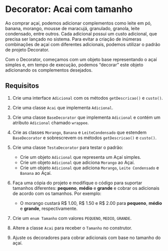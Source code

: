 # Decorator: Acai com tamanho

Ao comprar açaí, podemos adicionar complementos como leite em pó, banana, morango, mousse de maracujá, granulado, granola, leite condensado, entre outros. Cada adicional possui um custo adicional, que precisa ser lançado no sistema. Para evitar a criação de inúmeras combinações de açaí com diferentes adicionais, podemos utilizar o padrão de projeto Decorator.

Com o Decorator, começamos com um objeto base representando o açaí simples e, em tempo de execução, podemos “decorar” este objeto adicionando os complementos desejados.

## Requisitos

1. Crie uma interface `Adicional` com os métodos `getDescricao()` e `custo()`.
2. Crie uma classe `Acai` que implementa `Adicional`.
3. Crie uma classe `BaseDecorator` que implementa `Adicional` e contém um atributo `Adicional` chamado `wrappee`.
4. Crie as classes `Morango`, `Banana` e `LeiteCondensado` que estendem `BaseDecorator` e sobrescrevem os métodos `getDescricao()` e `custo()`.
5. Crie uma classe `TestaDecorator` para testar o padrão:
   - Crie um objeto `Adicional` que representa um Açaí simples.
   - Crie um objeto `Adicional` que adiciona `Morango` ao Açaí.
   - Crie um objeto `Adicional` que adiciona `Morango`, `Leite Condensado` e `Banana` ao Açaí.

6. Faça uma cópia do projeto e modifique o código para suportar tamanhos diferentes: **pequeno**, **médio** e **grande** e cobrar os adicionais de acordo com os tamanhos. Por exemplo:
   - O morango custará R$ 1.00, R$ 1.50 e R$ 2.00 para **pequeno**, **médio** e **grande**, respectivamente.

7. Crie um `enum Tamanho` com valores `PEQUENO`, `MEDIO`, `GRANDE`.
8. Altere a classe `Acai` para receber o `Tamanho` no construtor.
9. Ajuste os decoradores para cobrar adicionais com base no tamanho do açaí.

